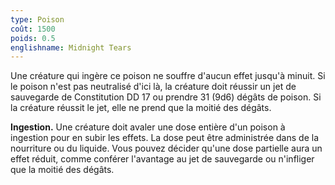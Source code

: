 ```yaml
---
type: Poison
coût: 1500
poids: 0.5
englishname: Midnight Tears
---
```

Une créature qui ingère ce poison ne souffre d'aucun effet jusqu'à minuit. Si le poison n'est pas neutralisé d'ici là, la créature doit réussir un jet de sauvegarde de Constitution DD 17 ou prendre 31 (9d6) dégâts de poison. Si la créature réussit le jet, elle ne prend que la moitié des dégâts.

**Ingestion.** Une créature doit avaler une dose entière d'un poison à ingestion pour en subir les effets. La dose peut être administrée dans de la nourriture ou du liquide. Vous pouvez décider qu'une dose partielle aura un effet réduit, comme conférer l'avantage au jet de sauvegarde ou n'infliger que la moitié des dégâts.